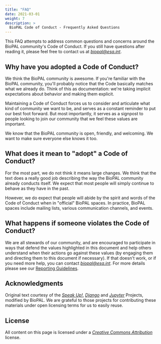 ```yaml
---
title: "FAQ"
date: 2021-03-01
weight: 7
description: >
  BioPAL Code of Conduct - Frequently Asked Questions
---
```


This FAQ attempts to address common questions and concerns around the BioPAL
community's Code of Conduct. If you still have questions after reading it,
please feel free to contact us at
[*biopal@esa.int*](mailto:biopal@esa.int).


## Why have you adopted a Code of Conduct?

We think the BioPAL community is awesome. If you're familiar with the BioPAL
community, you'll probably notice that the Code basically matches what we
already do. Think of this as documentation: we're taking implicit expectations
about behavior and making them explicit.

Maintaining a Code of Conduct forces us to consider and
articulate what kind of community we want to be, and serves as a constant
reminder to put our best foot forward. But most importantly, it serves as a
signpost to people looking to join our community that we feel these values are
important.

We know that the BioPAL community is open, friendly, and welcoming. We want to
make sure everyone else knows it too.

## What does it mean to "adopt" a Code of Conduct?

For the most part, we do not think it means large changes. We think that the text
does a really good job describing the way the BioPAL community already conducts
itself. We expect that most people will simply continue to behave as they have
in the past.

However, we do expect that people will abide by the spirit and words of the Code
of Conduct when in "official" BioPAL spaces. In practice, BioPAL spaces include mailing lists, various communication
channels, and events.

## What happens if someone violates the Code of Conduct?

We are all stewards of our community, and are encouraged to participate in ways
that defend the values highlighted in this document and help others understand
when their actions go against these values (by engaging them and directing them
to this document if necessary). If that doesn't work, or if you need more help,
you can contact [*biopal@esa.int*](mailto:biopal@esa.int). For more details please see our [Reporting
Guidelines](/docs/contribution_guidelines/coc/reporting/).

## Acknowledgments

Original text courtesy of the [*Speak
Up!*](http://web.archive.org/web/20141109123859/http://speakup.io/coc.html), [*Django*](https://www.djangoproject.com/conduct) and [*Jupyter*](https://jupyter.org/governance/conduct/code_of_conduct.html) Projects,
modified by BioPAL.  We are grateful to those projects for contributing these materials under open licensing terms for us to easily reuse.


## License

All content on this page is licensed under a [*Creative Commons
Attribution*](http://creativecommons.org/licenses/by/3.0/) license.